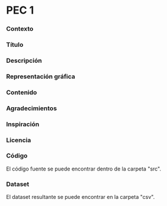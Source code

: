 
# PEC 1

### Contexto

### Título

### Descripción

### Representación gráfica

### Contenido

### Agradecimientos

### Inspiración

### Licencia

### Código

El código fuente se puede encontrar dentro de la carpeta "src".

### Dataset

El dataset resultante se puede encontrar en la carpeta "csv".
